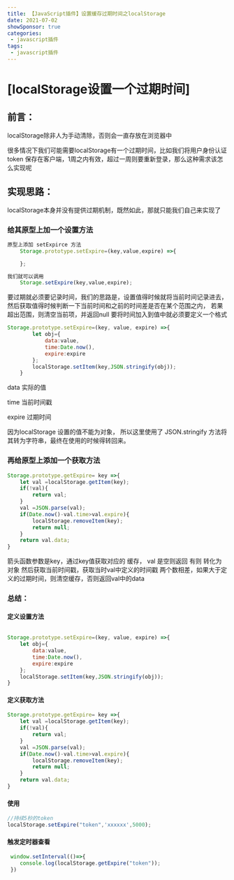 ```yaml
---
title: 【JavaScript插件】设置缓存过期时间之localStorage
date: 2021-07-02
showSponsor: true
categories:
 - javascript插件
tags:
 - javascript插件
---
```


# [localStorage设置一个过期时间]

## 前言：

localStorage除非人为手动清除，否则会一直存放在浏览器中

很多情况下我们可能需要localStorage有一个过期时间，比如我们将用户身份认证 token 保存在客户端，1周之内有效，超过一周则要重新登录，那么这种需求该怎么实现呢

## 实现思路：

localStorage本身并没有提供过期机制，既然如此，那就只能我们自己来实现了

### 给其原型上加一个设置方法

```javascript
原型上添加 setExpirce 方法
    Storage.prototype.setExpire=(key,value,expire) =>{

    };

我们就可以调用
	Storage.setExpire(key,value,expire);
```

要过期就必须要记录时间，我们的思路是，设置值得时候就将当前时间记录进去，
	然后获取值得时候判断一下当前时间和之前的时间差是否在某个范围之内，
	若果超出范围，则清空当前项，并返回null
	要将时间加入到值中就必须要定义一个格式

```javascript
Storage.prototype.setExpire=(key, value, expire) =>{
	    let obj={
	        data:value,
	        time:Date.now(),
	        expire:expire
	    };
	    localStorage.setItem(key,JSON.stringify(obj));
    }
```

data 实际的值   

time 当前时间戳   

expire 过期时间

因为localStorage 设置的值不能为对象， 所以这里使用了 JSON.stringify 方法将其转为字符串，最终在使用的时候得转回来。



### 再给原型上添加一个获取方法

```javascript
Storage.prototype.getExpire= key =>{
    let val =localStorage.getItem(key);
    if(!val){
        return val;
    }
    val =JSON.parse(val);
    if(Date.now()-val.time>val.expire){
        localStorage.removeItem(key);
        return null;
    }
    return val.data;
}
```

箭头函数参数是key，通过key值获取对应的 缓存， val 是空则返回
有则 转化为 对象
然后获取当前时间戳，获取当时val中定义的时间戳
两个数相差，如果大于定义的过期时间，则清空缓存，否则返回val中的data

### 总结：

 #### 定义设置方法

```javascript

Storage.prototype.setExpire=(key, value, expire) =>{
    let obj={
        data:value,
        time:Date.now(),
        expire:expire
    };
	localStorage.setItem(key,JSON.stringify(obj));
}
```

#### 定义获取方法

```javascript
Storage.prototype.getExpire= key =>{
    let val =localStorage.getItem(key);
    if(!val){
        return val;
    }
    val =JSON.parse(val);
    if(Date.now()-val.time>val.expire){
        localStorage.removeItem(key);
        return null;
    }
    return val.data;
}
```

#### 使用

```javascript
//持续5秒的token
localStorage.setExpire("token",'xxxxxx',5000);
```

#### 触发定时器查看

```javascript
 window.setInterval(()=>{
	console.log(localStorage.getExpire("token"));
 })
```

